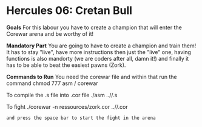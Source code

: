 # Hercules 06: Cretan Bull

**Goals**
For this labour you have to create a champion that will enter the Corewar arena and be worthy of it!

**Mandatory Part**
You are going to have to create a champion and train them!
It has to stay "live", have more instructions then just the "live" one, having functions is also mandorty (we are coders after all, damn it!) and finally it has to be able to beat the easiest pawns (Zork).

**Commands to Run**
You need the corewar file and within that run the command
	chmod 777 asm / corewar

To compile the .s file into .cor file
	./asm ../<yourfolder>/<yourfile>.s

To fight
	./corewar -n ressources/zork.cor ../<yourfolder>/<yourfile>.cor

	and press the space bar to start the fight in the arena
